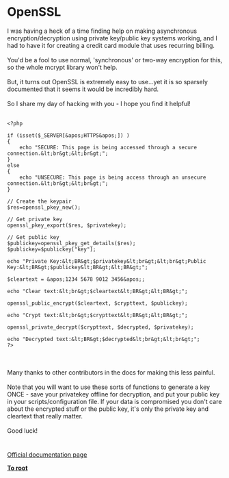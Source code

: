# OpenSSL



I was having a heck of a time finding help on making asynchronous encryption/decryption using private key/public key systems working, and I had to have it for creating a credit card module that uses recurring billing.<br><br>You&apos;d be a fool to use normal, &apos;synchronous&apos; or two-way encryption for this, so the whole mcrypt library won&apos;t help.<br><br>But, it turns out OpenSSL is extremely easy to use...yet it is so sparsely documented that it seems it would be incredibly hard.<br><br>So I share my day of hacking with you - I hope you find it helpful!<br><br>

```
<?php

if (isset($_SERVER[&apos;HTTPS&apos;]) )
{
    echo "SECURE: This page is being accessed through a secure connection.&lt;br&gt;&lt;br&gt;";
}
else
{
    echo "UNSECURE: This page is being access through an unsecure connection.&lt;br&gt;&lt;br&gt;";
}

// Create the keypair
$res=openssl_pkey_new();

// Get private key
openssl_pkey_export($res, $privatekey);

// Get public key
$publickey=openssl_pkey_get_details($res);
$publickey=$publickey["key"];

echo "Private Key:&lt;BR&gt;$privatekey&lt;br&gt;&lt;br&gt;Public Key:&lt;BR&gt;$publickey&lt;BR&gt;&lt;BR&gt;";

$cleartext = &apos;1234 5678 9012 3456&apos;;

echo "Clear text:&lt;br&gt;$cleartext&lt;BR&gt;&lt;BR&gt;";

openssl_public_encrypt($cleartext, $crypttext, $publickey);

echo "Crypt text:&lt;br&gt;$crypttext&lt;BR&gt;&lt;BR&gt;";

openssl_private_decrypt($crypttext, $decrypted, $privatekey);

echo "Decrypted text:&lt;BR&gt;$decrypted&lt;br&gt;&lt;br&gt;";
?>
```
<br><br>Many thanks to other contributors in the docs for making this less painful.<br><br>Note that you will want to use these sorts of functions to generate a key ONCE - save your privatekey offline for decryption, and put your public key in your scripts/configuration file. If your data is compromised you don&apos;t care about the encrypted stuff or the public key, it&apos;s only the private key and cleartext that really matter.<br><br>Good luck!  

#

[Official documentation page](https://www.php.net/manual/en/book.openssl.php)

**[To root](/README.md)**